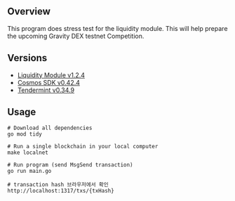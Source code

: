 ## Overview

This program does stress test for the liquidity module. This will help prepare the upcoming Gravity DEX testnet Competition.
## Versions

- [Liquidity Module v1.2.4](https://github.com/tendermint/liquidity/tree/v1.2.4) 
- [Cosmos SDK v0.42.4](https://github.com/cosmos/cosmos-sdk/tree/v0.42.4)
- [Tendermint v0.34.9](https://github.com/tendermint/tendermint/tree/v0.34.9)

## Usage

```shell
# Download all dependencies
go mod tidy

# Run a single blockchain in your local computer
make localnet

# Run program (send MsgSend transaction)
go run main.go

# transaction hash 브라우저에서 확인
http://localhost:1317/txs/{txHash}
```